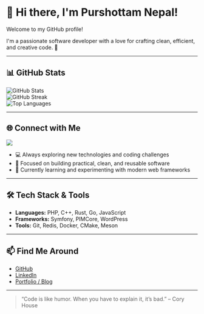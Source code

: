# 👋 Hi there, I'm Purshottam Nepal!  

Welcome to my GitHub profile! 

I'm a passionate software developer with a love for crafting clean, efficient, and creative code. 🚀  

---

## 📊 GitHub Stats  

![GitHub Stats](https://github-readme-stats.vercel.app/api?username=prunepal3339&theme=dark&hide_border=false&include_all_commits=false&count_private=false)  
![GitHub Streak](https://nirzak-streak-stats.vercel.app/?user=prunepal3339&theme=dark&hide_border=false)  
![Top Languages](https://github-readme-stats.vercel.app/api/top-langs/?username=prunepal3339&theme=dark&hide_border=false&include_all_commits=false&count_private=false&layout=compact)  

---

## 🌐 Connect with Me  

[![](https://visitcount.itsvg.in/api?id=prunepal3339&icon=0&color=0)](https://visitcount.itsvg.in)  

- 💻 Always exploring new technologies and coding challenges  
- 🎯 Focused on building practical, clean, and reusable software  
- 🌱 Currently learning and experimenting with modern web frameworks  

---

## 🛠️ Tech Stack & Tools  

- **Languages:** PHP, C++, Rust, Go, JavaScript  
- **Frameworks:** Symfony, PIMCore, WordPress
- **Tools:** Git, Redis, Docker, CMake, Meson 

---

## 📫 Find Me Around  

- [GitHub](https://github.com/prunepal3339)  
- [LinkedIn](https://www.linkedin.com/in/prunepal333)  
- [Portfolio / Blog](https://prunepal3339.github.io)  

---

> “Code is like humor. When you have to explain it, it’s bad.” – Cory House

<!-- Proudly generated with GPRM ( https://gprm.itsvg.in ) -->
